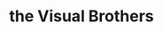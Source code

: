 ---
order: 23
category: residents
layout: post
title: the Visual Brothers
profession: installation / interiour design
website:  www.tvbdesigns.com
---